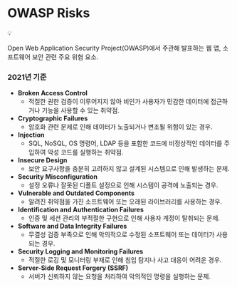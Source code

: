 # OWASP Risks

<aside>
💡

Open Web Application Security Project(OWASP)에서 주관해 발표하는 웹 앱, 소프트웨어 보안 관련 주요 위협 요소.

</aside>

### 2021년 기준

- **Broken Access Control**
    - 적절한 권한 검증이 이루어지지 않아 비인가 사용자가 민감한 데이터에 접근하거나 기능을 사용할 수 있는 취약점.
- **Cryptographic Failures**
    - 암호화 관련 문제로 인해 데이터가 노출되거나 변조될 위험이 있는 경우.
- **Injection**
    - SQL, NoSQL, OS 명령어, LDAP 등을 포함한 코드에 비정상적인 데이터를 주입하여 악성 코드를 실행하는 취약점.
- **Insecure Design**
    - 보안 요구사항을 충분히 고려하지 않고 설계된 시스템으로 인해 발생하는 문제.
- **Security Misconfiguration**
    - 설정 오류나 잘못된 디폴트 설정으로 인해 시스템이 공격에 노출되는 경우.
- **Vulnerable and Outdated Components**
    - 알려진 취약점을 가진 소프트웨어 또는 오래된 라이브러리를 사용하는 경우.
- **Identification and Authentication Failures**
    - 인증 및 세션 관리의 부적절한 구현으로 인해 사용자 계정이 탈취되는 문제.
- **Software and Data Integrity Failures**
    - 무결성 검증 부족으로 인해 악의적으로 수정된 소프트웨어 또는 데이터가 사용되는 경우.
- **Security Logging and Monitoring Failures**
    - 적절한 로깅 및 모니터링 부재로 인해 침입 탐지나 사고 대응이 어려운 경우.
- **Server-Side Request Forgery (SSRF)**
    - 서버가 신뢰하지 않는 요청을 처리하여 악의적인 명령을 실행하는 문제.